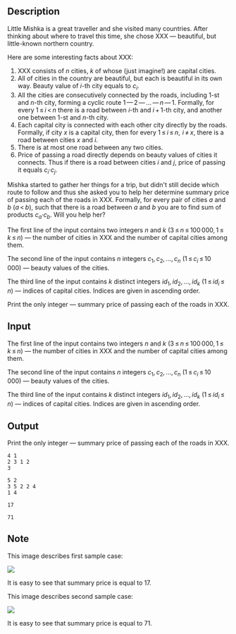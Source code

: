 ## Description

<div><p>Little Mishka is a great traveller and she visited many countries. After thinking about where to travel this time, she chose XXX&nbsp;— beautiful, but little-known northern country.</p><p>Here are some interesting facts about XXX:</p><ol> <li> XXX consists of <span class="tex-span"><i>n</i></span> cities, <span class="tex-span"><i>k</i></span> of whose (just imagine!) are capital cities. </li><li> All of cities in the country are beautiful, but each is beautiful in its own way. Beauty value of <span class="tex-span"><i>i</i></span>-th city equals to <span class="tex-span"><i>c</i><sub class="lower-index"><i>i</i></sub></span>. </li><li> All the cities are consecutively connected by the roads, including <span class="tex-span">1</span>-st and <span class="tex-span"><i>n</i></span>-th city, forming a cyclic route <span class="tex-span">1 — 2 — ... — <i>n</i> — 1</span>. Formally, for every <span class="tex-span">1 ≤ <i>i</i> &lt; <i>n</i></span> there is a road between <span class="tex-span"><i>i</i></span>-th and <span class="tex-span"><i>i</i> + 1</span>-th city, and another one between <span class="tex-span">1</span>-st and <span class="tex-span"><i>n</i></span>-th city. </li><li> Each capital city is connected with each other city directly by the roads. Formally, if city <span class="tex-span"><i>x</i></span> is a capital city, then for every <span class="tex-span">1 ≤ <i>i</i> ≤ <i>n</i>,  <i>i</i> ≠ <i>x</i></span>, there is a road between cities <span class="tex-span"><i>x</i></span> and <span class="tex-span"><i>i</i></span>. </li><li> There is <span class="tex-font-style-bf">at most one</span> road between any two cities. </li><li> Price of passing a road directly depends on beauty values of cities it connects. Thus if there is a road between cities <span class="tex-span"><i>i</i></span> and <span class="tex-span"><i>j</i></span>, price of passing it equals <span class="tex-span"><i>c</i><sub class="lower-index"><i>i</i></sub>·<i>c</i><sub class="lower-index"><i>j</i></sub></span>.</li></ol><p>Mishka started to gather her things for a trip, but didn't still decide which route to follow and thus she asked you to help her determine summary price of passing <span class="tex-font-style-bf">each of the roads</span> in XXX. Formally, for every pair of cities <span class="tex-span"><i>a</i></span> and <span class="tex-span"><i>b</i></span> (<span class="tex-span"><i>a</i> &lt; <i>b</i></span>), such that there is a road between <span class="tex-span"><i>a</i></span> and <span class="tex-span"><i>b</i></span> you are to find sum of products <span class="tex-span"><i>c</i><sub class="lower-index"><i>a</i></sub>·<i>c</i><sub class="lower-index"><i>b</i></sub></span>. Will you help her?</p></div><div class="input-specification"><p>The first line of the input contains two integers <span class="tex-span"><i>n</i></span> and <span class="tex-span"><i>k</i></span> (<span class="tex-span">3 ≤ <i>n</i> ≤ 100 000, 1 ≤ <i>k</i> ≤ <i>n</i></span>)&nbsp;— the number of cities in XXX and the number of capital cities among them.</p><p>The second line of the input contains <span class="tex-span"><i>n</i></span> integers <span class="tex-span"><i>c</i><sub class="lower-index">1</sub>, <i>c</i><sub class="lower-index">2</sub>, ..., <i>c</i><sub class="lower-index"><i>n</i></sub></span> (<span class="tex-span">1 ≤ <i>c</i><sub class="lower-index"><i>i</i></sub> ≤ 10 000</span>)&nbsp;— beauty values of the cities.</p><p>The third line of the input contains <span class="tex-span"><i>k</i></span> distinct integers <span class="tex-span"><i>id</i><sub class="lower-index">1</sub>, <i>id</i><sub class="lower-index">2</sub>, ..., <i>id</i><sub class="lower-index"><i>k</i></sub></span> (<span class="tex-span">1 ≤ <i>id</i><sub class="lower-index"><i>i</i></sub> ≤ <i>n</i></span>)&nbsp;— indices of capital cities. Indices are given in ascending order.</p></div><div class="output-specification"><p>Print the only integer&nbsp;— summary price of passing each of the roads in XXX.</p></div>

## Input

<p>The first line of the input contains two integers <span class="tex-span"><i>n</i></span> and <span class="tex-span"><i>k</i></span> (<span class="tex-span">3 ≤ <i>n</i> ≤ 100 000, 1 ≤ <i>k</i> ≤ <i>n</i></span>)&nbsp;— the number of cities in XXX and the number of capital cities among them.</p><p>The second line of the input contains <span class="tex-span"><i>n</i></span> integers <span class="tex-span"><i>c</i><sub class="lower-index">1</sub>, <i>c</i><sub class="lower-index">2</sub>, ..., <i>c</i><sub class="lower-index"><i>n</i></sub></span> (<span class="tex-span">1 ≤ <i>c</i><sub class="lower-index"><i>i</i></sub> ≤ 10 000</span>)&nbsp;— beauty values of the cities.</p><p>The third line of the input contains <span class="tex-span"><i>k</i></span> distinct integers <span class="tex-span"><i>id</i><sub class="lower-index">1</sub>, <i>id</i><sub class="lower-index">2</sub>, ..., <i>id</i><sub class="lower-index"><i>k</i></sub></span> (<span class="tex-span">1 ≤ <i>id</i><sub class="lower-index"><i>i</i></sub> ≤ <i>n</i></span>)&nbsp;— indices of capital cities. Indices are given in ascending order.</p>

## Output

<p>Print the only integer&nbsp;— summary price of passing each of the roads in XXX.</p>





```input1
4 1
2 3 1 2
3

```




```input2
5 2
3 5 2 2 4
1 4

```




```output1
17
```




```output2
71
```



## Note

<p>This image describes first sample case:</p><p><img class="tex-graphics" src="file://do2azaMc.png" style="max-width: 100.0%;max-height: 100.0%;"></p><p>It is easy to see that summary price is equal to <span class="tex-span">17</span>.</p><p>This image describes second sample case:</p><p><img class="tex-graphics" src="file://8AUz5gEv.png" style="max-width: 100.0%;max-height: 100.0%;"></p><p>It is easy to see that summary price is equal to <span class="tex-span">71</span>.</p>
